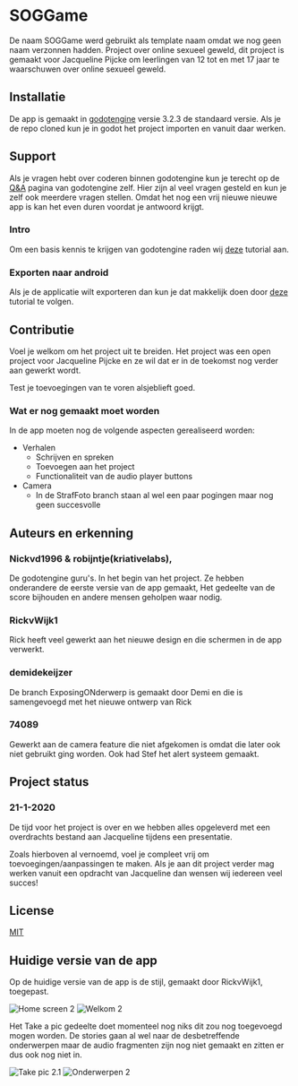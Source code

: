 # SOGGame
De naam SOGGame werd gebruikt als template naam omdat we nog geen naam verzonnen hadden.
Project over online sexueel geweld, dit project is gemaakt voor Jacqueline Pijcke om leerlingen van 12 tot en met 17 jaar te waarschuwen over online sexueel geweld.

## Installatie

De app is gemaakt in [godotengine](https://godotengine.org/) versie 3.2.3 de standaard versie. Als je de repo cloned kun je in godot het project importen en vanuit daar werken.

## Support
Als je vragen hebt over coderen binnen godotengine kun je terecht op de [Q&A](https://godotengine.org/qa) pagina van godotengine zelf. Hier zijn al veel vragen gesteld en kun je zelf ook meerdere vragen stellen. Omdat het nog een vrij nieuwe nieuwe app is kan het even duren voordat je antwoord krijgt.

### Intro
Om een basis kennis te krijgen van godotengine raden wij [deze](https://www.youtube.com/watch?v=QftpPI5iYrY) tutorial aan.

### Exporten naar android
Als je de applicatie wilt exporteren dan kun je dat makkelijk doen door [deze](https://www.youtube.com/watch?v=QPI8JsKF2j4) tutorial te volgen.

## Contributie
Voel je welkom om het project uit te breiden. Het project was een open project voor Jacqueline Pijcke en ze wil dat er in de toekomst nog verder aan gewerkt wordt. 

Test je toevoegingen van te voren alsjeblieft goed.

### Wat er nog gemaakt moet worden

In de app moeten nog de volgende aspecten gerealiseerd worden:
* Verhalen
  * Schrijven en spreken
  * Toevoegen aan het project
  * Functionaliteit van de audio player buttons
* Camera
  * In de StrafFoto branch staan al wel een paar pogingen maar nog geen succesvolle

## Auteurs en erkenning
### Nickvd1996 & robijntje(kriativelabs),
De godotengine guru's. In het begin van het project. Ze hebben onderandere de eerste versie van de app gemaakt, Het gedeelte van de score bijhouden en andere mensen geholpen waar nodig.

### RickvWijk1
Rick heeft veel gewerkt aan het nieuwe design en die schermen in de app verwerkt.

### demidekeijzer
De branch ExposingONderwerp is gemaakt door Demi en die is samengevoegd met het nieuwe ontwerp van Rick

### 74089
Gewerkt aan de camera feature die niet afgekomen is omdat die later ook niet gebruikt ging worden. Ook had Stef het alert systeem gemaakt.

## Project status
### 21-1-2020
De tijd voor het project is over en we hebben alles opgeleverd met een overdrachts bestand aan Jacqueline tijdens een presentatie.

Zoals hierboven al vernoemd, voel je compleet vrij om toevoegingen/aanpassingen te maken. Als je aan dit project verder mag werken vanuit een opdracht van Jacqueline dan wensen wij iedereen veel succes!

## License
[MIT](https://choosealicense.com/licenses/mit/)

## Huidige versie van de app

Op de huidige versie van de app is de stijl, gemaakt door RickvWijk1, toegepast.

![Home screen 2](https://i.imgur.com/reefsrI.png)
![Welkom 2](https://i.imgur.com/soNGoLd.png)

Het Take a pic gedeelte doet momenteel nog niks dit zou nog toegevoegd mogen worden. De stories gaan al wel naar de desbetreffende onderwerpen maar de audio fragmenten zijn nog niet gemaakt en zitten er dus ook nog niet in.

![Take pic 2.1](https://i.imgur.com/ZrmnLTm.png)
![Onderwerpen 2](https://i.imgur.com/r0qNzGI.png)
